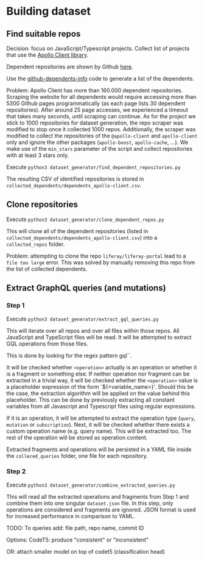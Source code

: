 # Building dataset

## Find suitable repos

Decision: focus on JavaScript/Typescript projects. 
Collect list of projects that use the [Apollo Client library](https://github.com/apollographql/apollo-client).

Dependent repositories are shown by Github [here](https://github.com/apollographql/apollo-client/network/dependents).

Use the [github-dependents-info](https://github.com/nvuillam/github-dependents-info) code to generate a list of the dependents.

Problem: Apollo Client has more than 160.000 dependent repositories. 
Scraping the website for all dependents would require accessing more than 5300 Github pages programmatically (as each page lists 30 dependent repositories).
After around 25 page accesses, we experienced a timeout that takes many seconds, until scraping can continue.
As for the project we stick to 1000 repositories for dataset generation, the repo scraper was modified to stop once it collected 1000 repos.
Additionally, the scraper was modified to collect the repositories of the `@apollo-client` and `apollo-client` only and ignore the other packages (`apollo-boost`, `apollo-cache`, ...).
We make use of the `min_stars` parameter of the script and collect repositories with at least 3 stars only.

Execute `python3 dataset_generator/find_dependent_repositories.py`

The resulting CSV of identified repositories is stored in `collected_dependents/dependents_apollo-client.csv`.

## Clone repositories

Execute
`python3 dataset_generator/clone_dependent_repos.py`

This will clone all of the dependent repositories (listed in `collected_dependents/dependents_apollo-client.csv`) into a `collected_repos` folder.

Problem: attempting to clone the repo `liferay/liferay-portal` lead to a `file too large` error. 
This was solved by manually removing this repo from the list of collected dependents.

## Extract GraphQL queries (and mutations)

### Step 1

Execute
`python3 dataset_generator/extract_gql_queries.py`

This will iterate over all repos and over all files within those repos.
All JavaScript and TypeScript files will be read.
It will be attempted to extract GQL operations from those files.

This is done by looking for the regex pattern gql\`<operation>\`.

It will be checked whether `<operation>` actually is an operation or whether it is a fragment or something else.
If neither operation nor fragment can be extracted in a trivial way, it will be checked whether the `<operation>` value is a placeholder expression of the form `${<variable_name>}'.
Should this be the case, the extraction algorithm will be applied on the value behind this placeholder.
This can be done by previously extracting all constant variables from all Javascript and Typescript files using regular expressions.

If it is an operation, it will be attempted to extract the operation type (`query`, `mutation` or `subscription`).
Next, it will be checked whether there exists a custom operation name (e.g. query name). This will be extracted too.
The rest of the operation will be stored as operation content.

Extracted fragments and operations will be persisted in a YAML file inside the `colleced_queries` folder, one file for each repository.

### Step 2

Execute
`python3 dataset_generator/combine_extracted_queries.py`

This will read all the extracted operations and fragments from Step 1 and combine them into one singular `dataset.json` file.
In this step, only operations are considered and fragments are ignored.
JSON format is used for increased performance in comparison to YAML.



TODO:
To queries add: file path, repo name, commit ID


Options: 
CodeT5: produce "consistent" or "inconsistent"

OR: attach smaller model on top of codet5 (classification head)